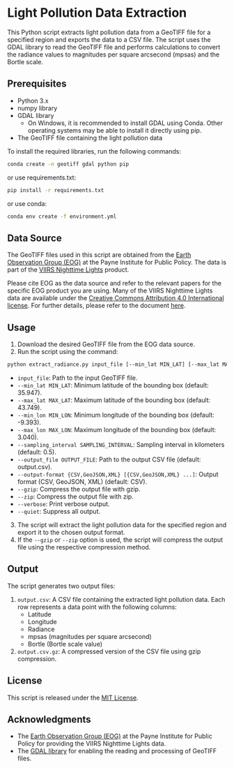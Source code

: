 # Light Pollution Data Extraction

This Python script extracts light pollution data from a GeoTIFF file for a specified region and exports the data to a CSV file. The script uses the GDAL library to read the GeoTIFF file and performs calculations to convert the radiance values to magnitudes per square arcsecond (mpsas) and the Bortle scale.

## Prerequisites

- Python 3.x
- numpy library
- GDAL library
  - On Windows, it is recommended to install GDAL using Conda. Other operating systems may be able to install it directly using pip.
- The GeoTIFF file containing the light pollution data

To install the required libraries, run the following commands:

```bash
conda create -n geotiff gdal python pip
```

or use requirements.txt:

```bash
pip install -r requirements.txt
```

or use conda:

```bash
conda env create -f environment.yml
```

## Data Source

The GeoTIFF files used in this script are obtained from the [Earth Observation Group (EOG)](https://payneinstitute.mines.edu/eog/) at the Payne Institute for Public Policy. The data is part of the [VIIRS Nighttime Lights](https://eogdata.mines.edu/products/vnl/) product.

Please cite EOG as the data source and refer to the relevant papers for the specific EOG product you are using. 
Many of the VIIRS Nighttime Lights data are available under the [Creative Commons Attribution 4.0 International license](https://creativecommons.org/licenses/by/4.0/). 
For further details, please refer to the document [here](https://eogdata.mines.edu/files/EOG_products_CC_License.pdf).

## Usage

1. Download the desired GeoTIFF file from the EOG data source.
2. Run the script using the command: 

```bash
python extract_radiance.py input_file [--min_lat MIN_LAT] [--max_lat MAX_LAT] [--min_lon MIN_LON] [--max_lon MAX_LON] [--sampling_interval SAMPLING_INTERVAL] [--output_file OUTPUT_FILE] [--output-format {CSV,GeoJSON,XML} [{CSV,GeoJSON,XML} ...]] [--gzip | --zip] [--verbose | --quiet]
```
- `input_file`: Path to the input GeoTIFF file.
- `--min_lat MIN_LAT`: Minimum latitude of the bounding box (default: 35.947).
- `--max_lat MAX_LAT`: Maximum latitude of the bounding box (default: 43.749).
- `--min_lon MIN_LON`: Minimum longitude of the bounding box (default: -9.393).
- `--max_lon MAX_LON`: Maximum longitude of the bounding box (default: 3.040).
- `--sampling_interval SAMPLING_INTERVAL`: Sampling interval in kilometers (default: 0.5).
- `--output_file OUTPUT_FILE`: Path to the output CSV file (default: output.csv).
- `--output-format {CSV,GeoJSON,XML} [{CSV,GeoJSON,XML} ...]`: Output format (CSV, GeoJSON, XML) (default: CSV).
- `--gzip`: Compress the output file with gzip.
- `--zip`: Compress the output file with zip.
- `--verbose`: Print verbose output.
- `--quiet`: Suppress all output.
3. The script will extract the light pollution data for the specified region and export it to the chosen output format.
4. If the `--gzip` or `--zip` option is used, the script will compress the output file using the respective compression method.

## Output

The script generates two output files:

1. `output.csv`: A CSV file containing the extracted light pollution data. Each row represents a data point with the following columns:
   - Latitude
   - Longitude
   - Radiance
   - mpsas (magnitudes per square arcsecond)
   - Bortle (Bortle scale value)
2. `output.csv.gz`: A compressed version of the CSV file using gzip compression.

## License

This script is released under the [MIT License](LICENSE).

## Acknowledgments

- The [Earth Observation Group (EOG)](https://payneinstitute.mines.edu/eog/) at the Payne Institute for Public Policy for providing the VIIRS Nighttime Lights data.
- The [GDAL library](https://github.com/OSGeo/gdal) for enabling the reading and processing of GeoTIFF files.
